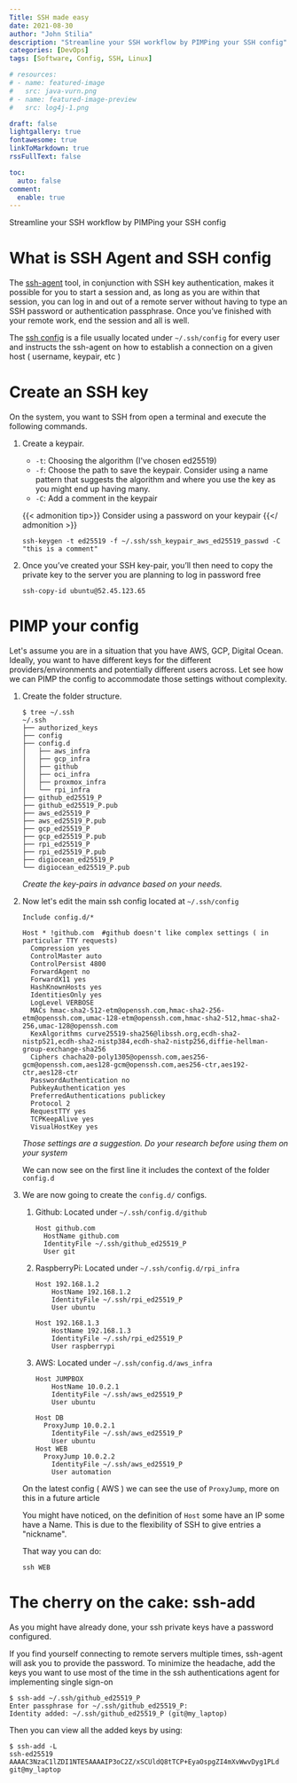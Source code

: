 ```yaml
---
Title: SSH made easy
date: 2021-08-30
author: "John Stilia"
description: "Streamline your SSH workflow by PIMPing your SSH config"
categories: [DevOps]
tags: [Software, Config, SSH, Linux]

# resources:
# - name: featured-image
#   src: java-vurn.png
# - name: featured-image-preview
#   src: log4j-1.png

draft: false
lightgallery: true
fontawesome: true
linkToMarkdown: true
rssFullText: false

toc:
  auto: false
comment:
  enable: true
---
```


Streamline your SSH workflow by PIMPing your SSH config

<!--more-->

# What is SSH Agent and SSH config

The [ssh-agent](https://linux.die.net/man/1/ssh-agent) tool, in conjunction with SSH key authentication, makes it possible for you to start a session and, as long as you are within that session, you can log in and out of a remote server without having to type an SSH password or authentication passphrase. Once you’ve finished with your remote work, end the session and all is well.

The [ssh config](https://github.com/stiliajohny/dotfiles/blob/master/.ssh/config) is a file usually located under `~/.ssh/config` for every user and instructs the ssh-agent on how to establish a connection on a given host ( username, keypair, etc )

# Create an SSH key

On the system, you want to SSH from open a terminal and execute the following commands.

1. Create a keypair.

   - `-t`: Choosing the algorithm (I've chosen ed25519)
   - `-f`: Choose the path to save the keypair. Consider using a name pattern that suggests the algorithm and where you use the key as you might end up having many.
   - `-C`: Add a comment in the keypair

   {{< admonition tip>}} Consider using a password on your keypair {{</ admonition >}}

   ```shell
   ssh-keygen -t ed25519 -f ~/.ssh/ssh_keypair_aws_ed25519_passwd -C "this is a comment"
   ```

1. Once you’ve created your SSH key-pair, you’ll then need to copy the private key to the server you are planning to log in password free

   ```shell
   ssh-copy-id ubuntu@52.45.123.65
   ```

# PIMP your config

Let's assume you are in a situation that you have AWS, GCP, Digital Ocean. Ideally, you want to have different keys for the different providers/environments and potentially different users across.
Let see how we can PIMP the config to accommodate those settings without complexity.

1. Create the folder structure.

   ```shell
   $ tree ~/.ssh
   ~/.ssh
   ├── authorized_keys
   ├── config
   ├── config.d
   │   ├── aws_infra
   │   ├── gcp_infra
   │   ├── github
   │   ├── oci_infra
   │   ├── proxmox_infra
   │   └── rpi_infra
   ├── github_ed25519_P
   ├── github_ed25519_P.pub
   ├── aws_ed25519_P
   ├── aws_ed25519_P.pub
   ├── gcp_ed25519_P
   ├── gcp_ed25519_P.pub
   ├── rpi_ed25519_P
   ├── rpi_ed25519_P.pub
   ├── digiocean_ed25519_P
   └── digiocean_ed25519_P.pub
   ```

   <em> Create the key-pairs in advance based on your needs.</em>

1. Now let's edit the main ssh config located at `~/.ssh/config`

   ```shell
   Include config.d/*

   Host * !github.com  #github doesn't like complex settings ( in particular TTY requests)
     Compression yes
     ControlMaster auto
     ControlPersist 4800
     ForwardAgent no
     ForwardX11 yes
     HashKnownHosts yes
     IdentitiesOnly yes
     LogLevel VERBOSE
     MACs hmac-sha2-512-etm@openssh.com,hmac-sha2-256-etm@openssh.com,umac-128-etm@openssh.com,hmac-sha2-512,hmac-sha2-256,umac-128@openssh.com
     KexAlgorithms curve25519-sha256@libssh.org,ecdh-sha2-nistp521,ecdh-sha2-nistp384,ecdh-sha2-nistp256,diffie-hellman-group-exchange-sha256
     Ciphers chacha20-poly1305@openssh.com,aes256-gcm@openssh.com,aes128-gcm@openssh.com,aes256-ctr,aes192-ctr,aes128-ctr
     PasswordAuthentication no
     PubkeyAuthentication yes
     PreferredAuthentications publickey
     Protocol 2
     RequestTTY yes
     TCPKeepAlive yes
     VisualHostKey yes
   ```

   <em> Those settings are a suggestion. Do your research before using them on your system</em>

   We can now see on the first line it includes the context of the folder `config.d`

1. We are now going to create the `config.d/` configs.

   1. Github: Located under `~/.ssh/config.d/github`

      ```shell
      Host github.com
        HostName github.com
        IdentityFile ~/.ssh/github_ed25519_P
        User git
      ```

   1. RaspberryPi: Located under `~/.ssh/config.d/rpi_infra`

      ```shell
      Host 192.168.1.2
          HostName 192.168.1.2
          IdentityFile ~/.ssh/rpi_ed25519_P
          User ubuntu

      Host 192.168.1.3
          HostName 192.168.1.3
          IdentityFile ~/.ssh/rpi_ed25519_P
          User raspberrypi
      ```

   1. AWS: Located under `~/.ssh/config.d/aws_infra`

      ```shell
      Host JUMPBOX
          HostName 10.0.2.1
          IdentityFile ~/.ssh/aws_ed25519_P
          User ubuntu

      Host DB
        ProxyJump 10.0.2.1
          IdentityFile ~/.ssh/aws_ed25519_P
          User ubuntu
      Host WEB
        ProxyJump 10.0.2.2
          IdentityFile ~/.ssh/aws_ed25519_P
          User automation
      ```

   On the latest config ( AWS ) we can see the use of `ProxyJump`, more on this in a future article

   You might have noticed, on the definition of `Host` some have an IP some have a Name. This is due to the flexibility of SSH to give entries a "nickname".

   That way you can do:

   ```shell
   ssh WEB
   ```

# The cherry on the cake: ssh-add

As you might have already done, your ssh private keys have a password configured.

If you find yourself connecting to remote servers multiple times, ssh-agent will ask you to provide the password.
To minimize the headache, add the keys you want to use most of the time in the ssh authentications agent for implementing single sign-on

```shell
$ ssh-add ~/.ssh/github_ed25519_P
Enter passphrase for ~/.ssh/github_ed25519_P:
Identity added: ~/.ssh/github_ed25519_P (git@my_laptop)
```

Then you can view all the added keys by using:

```shell
$ ssh-add -L
ssh-ed25519 AAAAC3NzaC1lZDI1NTE5AAAAIP3oC2Z/xSCUldQ8tTCP+EyaOspgZI4mXvWwvDyg1PLd git@my_laptop
```
